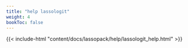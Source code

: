 ```yaml
---
title: "help lassologit"
weight: 4
bookToc: false
---
```


{{< include-html "content/docs/lassopack/help/lassologit_help.html" >}}